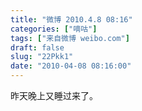 ```yaml
---
title: "微博 2010.4.8 08:16"
categories: ["嘀咕"]
tags: ["来自微博 weibo.com"]
draft: false
slug: "22Pkk1"
date: "2010-04-08 08:16:00"
---
```


<p>昨天晚上又睡过来了。 ​​​​</p>
